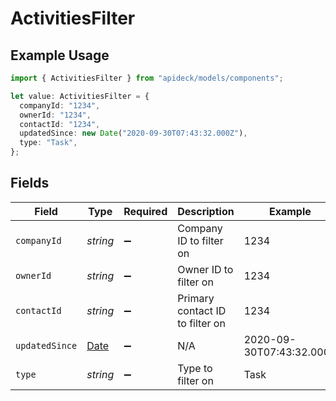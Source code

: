 # ActivitiesFilter

## Example Usage

```typescript
import { ActivitiesFilter } from "apideck/models/components";

let value: ActivitiesFilter = {
  companyId: "1234",
  ownerId: "1234",
  contactId: "1234",
  updatedSince: new Date("2020-09-30T07:43:32.000Z"),
  type: "Task",
};
```

## Fields

| Field                                                                                         | Type                                                                                          | Required                                                                                      | Description                                                                                   | Example                                                                                       |
| --------------------------------------------------------------------------------------------- | --------------------------------------------------------------------------------------------- | --------------------------------------------------------------------------------------------- | --------------------------------------------------------------------------------------------- | --------------------------------------------------------------------------------------------- |
| `companyId`                                                                                   | *string*                                                                                      | :heavy_minus_sign:                                                                            | Company ID to filter on                                                                       | 1234                                                                                          |
| `ownerId`                                                                                     | *string*                                                                                      | :heavy_minus_sign:                                                                            | Owner ID to filter on                                                                         | 1234                                                                                          |
| `contactId`                                                                                   | *string*                                                                                      | :heavy_minus_sign:                                                                            | Primary contact ID to filter on                                                               | 1234                                                                                          |
| `updatedSince`                                                                                | [Date](https://developer.mozilla.org/en-US/docs/Web/JavaScript/Reference/Global_Objects/Date) | :heavy_minus_sign:                                                                            | N/A                                                                                           | 2020-09-30T07:43:32.000Z                                                                      |
| `type`                                                                                        | *string*                                                                                      | :heavy_minus_sign:                                                                            | Type to filter on                                                                             | Task                                                                                          |